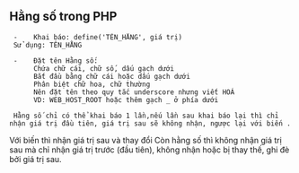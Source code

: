 ##   Hằng số trong PHP

     -    Khai báo: define('TÊN_HẰNG', giá trị)
     Sử dụng: TÊN_HẰNG

     -    Đặt tên Hằng số:
          Chứa chữ cái, chữ số, dấu gạch dưới
          Bắt đầu bằng chữ cái hoặc dấu gạch dưới
          Phân biệt chữ hoa, chữ thường
          Nên đặt tên theo quy tắc underscore nhưng viết HOÁ
          VD: WEB_HOST_ROOT hoặc thêm gạch _ ở phía dưới

     Hằng số chỉ có thể khai báo 1 lần,nếu lần sau khai báo lại thì chỉ nhận giá trị đầu tiên, giá trị sau sẽ không nhận, ngược lại với biến .

Với biến thì nhận giá trị sau và thay đổi
Còn hằng số thì không nhận giá trị sau mà chỉ nhận giá trị trước (đầu tiên), không nhận hoặc bị thay thế, ghi đè bởi giá trị sau.